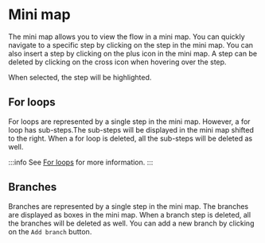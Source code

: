 # Mini map

The mini map allows you to view the flow in a mini map. You can quickly navigate to a specific step by clicking on the step in the mini map. You can also insert a step by clicking on the plus icon in the mini map. A step can be deleted by clicking on the cross icon when hovering over the step.

When selected, the step will be highlighted.

## For loops

For loops are represented by a single step in the mini map. However, a for loop has sub-steps.The sub-steps will be displayed in the mini map shifted to the right. When a for loop is deleted, all the sub-steps will be deleted as well.

:::info
See [For loops](./12_flow_loops.md) for more information.
:::

## Branches

Branches are represented by a single step in the mini map. The branches are displayed as boxes in the mini map. When a branch step is deleted, all the branches will be deleted as well. You can add a new branch by clicking on the `Add branch` button.
